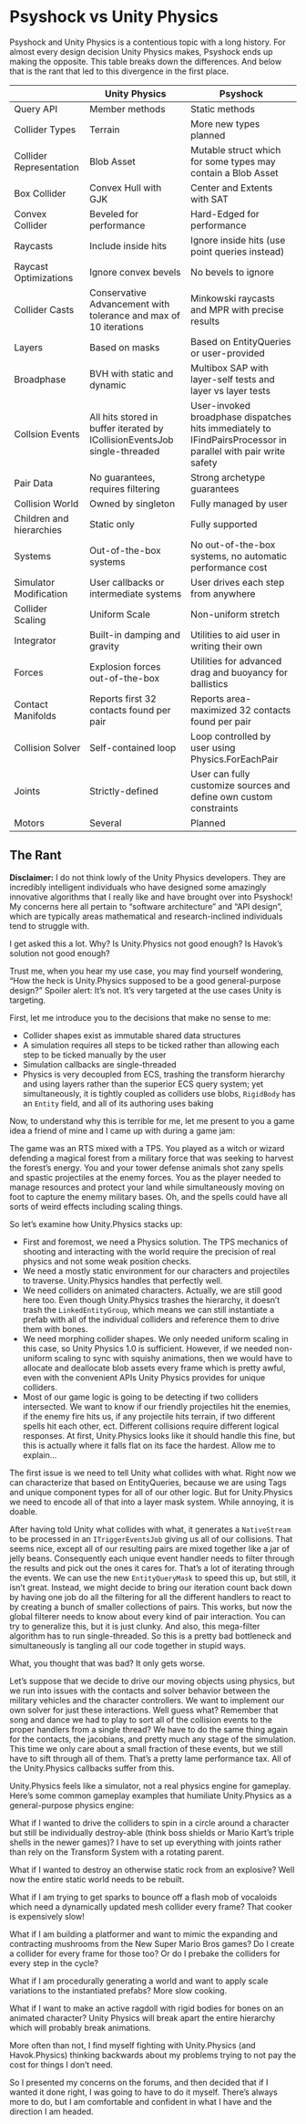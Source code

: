 # Psyshock vs Unity Physics

Psyshock and Unity Physics is a contentious topic with a long history. For
almost every design decision Unity Physics makes, Psyshock ends up making the
opposite. This table breaks down the differences. And below that is the rant
that led to this divergence in the first place.

|                          | Unity Physics                                                             | Psyshock                                                                                                      |
|--------------------------|---------------------------------------------------------------------------|---------------------------------------------------------------------------------------------------------------|
| Query API                | Member methods                                                            | Static methods                                                                                                |
| Collider Types           | Terrain                                                                   | More new types planned                                                                                        |
| Collider Representation  | Blob Asset                                                                | Mutable struct which for some types may contain a Blob Asset                                                  |
| Box Collider             | Convex Hull with GJK                                                      | Center and Extents with SAT                                                                                   |
| Convex Collider          | Beveled for performance                                                   | Hard-Edged for performance                                                                                    |
| Raycasts                 | Include inside hits                                                       | Ignore inside hits (use point queries instead)                                                                |
| Raycast Optimizations    | Ignore convex bevels                                                      | No bevels to ignore                                                                                           |
| Collider Casts           | Conservative Advancement with tolerance and max of 10 iterations          | Minkowski raycasts and MPR with precise results                                                               |
| Layers                   | Based on masks                                                            | Based on EntityQueries or user-provided                                                                       |
| Broadphase               | BVH with static and dynamic                                               | Multibox SAP with layer-self tests and layer vs layer tests                                                   |
| Collsion Events          | All hits stored in buffer iterated by ICollisionEventsJob single-threaded | User-invoked broadphase dispatches hits immediately to IFindPairsProcessor in parallel with pair write safety |
| Pair Data                | No guarantees, requires filtering                                         | Strong archetype guarantees                                                                                   |
| Collision World          | Owned by singleton                                                        | Fully managed by user                                                                                         |
| Children and hierarchies | Static only                                                               | Fully supported                                                                                               |
| Systems                  | Out-of-the-box systems                                                    | No out-of-the-box systems, no automatic performance cost                                                      |
| Simulator Modification   | User callbacks or intermediate systems                                    | User drives each step from anywhere                                                                           |
| Collider Scaling         | Uniform Scale                                                             | Non-uniform stretch                                                                                           |
| Integrator               | Built-in damping and gravity                                              | Utilities to aid user in writing their own                                                                    |
| Forces                   | Explosion forces out-of-the-box                                           | Utilities for advanced drag and buoyancy for ballistics                                                       |
| Contact Manifolds        | Reports first 32 contacts found per pair                                  | Reports area-maximized 32 contacts found per pair                                                             |
| Collision Solver         | Self-contained loop                                                       | Loop controlled by user using Physics.ForEachPair                                                             |
| Joints                   | Strictly-defined                                                          | User can fully customize sources and define own custom constraints                                            |
| Motors                   | Several                                                                   | Planned                                                                                                       |

## The Rant

**Disclaimer:** I do not think lowly of the Unity Physics developers. They are
incredibly intelligent individuals who have designed some amazingly innovative
algorithms that I really like and have brought over into Psyshock! My concerns
here all pertain to “software architecture” and “API design”, which are
typically areas mathematical and research-inclined individuals tend to struggle
with.

I get asked this a lot. Why? Is Unity.Physics not good enough? Is Havok’s
solution not good enough?

Trust me, when you hear my use case, you may find yourself wondering, “How the
heck is Unity.Physics supposed to be a good general-purpose design?” Spoiler
alert: It’s not. It’s very targeted at the use cases Unity is targeting.

First, let me introduce you to the decisions that make no sense to me:

-   Collider shapes exist as immutable shared data structures
-   A simulation requires all steps to be ticked rather than allowing each step
    to be ticked manually by the user
-   Simulation callbacks are single-threaded
-   Physics is very decoupled from ECS, trashing the transform hierarchy and
    using layers rather than the superior ECS query system; yet simultaneously,
    it is tightly coupled as colliders use blobs, `RigidBody` has an `Entity`
    field, and all of its authoring uses baking

Now, to understand why this is terrible for me, let me present to you a game
idea a friend of mine and I came up with during a game jam:

The game was an RTS mixed with a TPS. You played as a witch or wizard defending
a magical forest from a military force that was seeking to harvest the forest’s
energy. You and your tower defense animals shot zany spells and spastic
projectiles at the enemy forces. You as the player needed to manage resources
and protect your land while simultaneously moving on foot to capture the enemy
military bases. Oh, and the spells could have all sorts of weird effects
including scaling things.

So let’s examine how Unity.Physics stacks up:

-   First and foremost, we need a Physics solution. The TPS mechanics of
    shooting and interacting with the world require the precision of real
    physics and not some weak position checks.
-   We need a mostly static environment for our characters and projectiles to
    traverse. Unity.Physics handles that perfectly well.
-   We need colliders on animated characters. Actually, we are still good here
    too. Even though Unity.Physics trashes the hierarchy, it doesn’t trash the
    `LinkedEntityGroup`, which means we can still instantiate a prefab with all
    of the individual colliders and reference them to drive them with bones.
-   We need morphing collider shapes. We only needed uniform scaling in this
    case, so Unity Physics 1.0 is sufficient. However, if we needed non-uniform
    scaling to sync with squishy animations, then we would have to allocate and
    deallocate blob assets every frame which is pretty awful, even with the
    convenient APIs Unity Physics provides for unique colliders.
-   Most of our game logic is going to be detecting if two colliders
    intersected. We want to know if our friendly projectiles hit the enemies, if
    the enemy fire hits us, if any projectile hits terrain, if two different
    spells hit each other, ect. Different collisions require different logical
    responses. At first, Unity.Physics looks like it should handle this fine,
    but this is actually where it falls flat on its face the hardest. Allow me
    to explain…

The first issue is we need to tell Unity what collides with what. Right now we
can characterize that based on EntityQueries, because we are using Tags and
unique component types for all of our other logic. But for Unity.Physics we need
to encode all of that into a layer mask system. While annoying, it is doable.

After having told Unity what collides with what, it generates a `NativeStream`
to be processed in an `ITriggerEventsJob` giving us all of our collisions. That
seems nice, except all of our resulting pairs are mixed together like a jar of
jelly beans. Consequently each unique event handler needs to filter through the
results and pick out the ones it cares for. That’s a lot of iterating through
the events. We can use the new `EntityQueryMask` to speed this up, but still, it
isn’t great. Instead, we might decide to bring our iteration count back down by
having one job do all the filtering for all the different handlers to react to
by creating a bunch of smaller collections of pairs. This works, but now the
global filterer needs to know about every kind of pair interaction. You can try
to generalize this, but it is just clunky. And also, this mega-filter algorithm
has to run single-threaded. So this is a pretty bad bottleneck and
simultaneously is tangling all our code together in stupid ways.

What, you thought that was bad? It only gets worse.

Let’s suppose that we decide to drive our moving objects using physics, but we
run into issues with the contacts and solver behavior between the military
vehicles and the character controllers. We want to implement our own solver for
just these interactions. Well guess what? Remember that song and dance we had to
play to sort all of the collision events to the proper handlers from a single
thread? We have to do the same thing again for the contacts, the jacobians, and
pretty much any stage of the simulation. This time we only care about a small
fraction of these events, but we still have to sift through all of them. That’s
a pretty lame performance tax. All of the Unity.Physics callbacks suffer from
this.

Unity.Physics feels like a simulator, not a real physics engine for gameplay.
Here’s some common gameplay examples that humiliate Unity.Physics as a
general-purpose physics engine:

What if I wanted to drive the colliders to spin in a circle around a character
but still be individually destroy-able (think boss shields or Mario Kart’s
triple shells in the newer games)? I have to set up everything with joints
rather than rely on the Transform System with a rotating parent.

What if I wanted to destroy an otherwise static rock from an explosive? Well now
the entire static world needs to be rebuilt.

What if I am trying to get sparks to bounce off a flash mob of vocaloids which
need a dynamically updated mesh collider every frame? That cooker is expensively
slow!

What if I am building a platformer and want to mimic the expanding and
contracting mushrooms from the New Super Mario Bros games? Do I create a
collider for every frame for those too? Or do I prebake the colliders for every
step in the cycle?

What if I am procedurally generating a world and want to apply scale variations
to the instantiated prefabs? More slow cooking.

What if I want to make an active ragdoll with rigid bodies for bones on an
animated character? Unity Physics will break apart the entire hierarchy which
will probably break animations.

More often than not, I find myself fighting with Unity.Physics (and
Havok.Physics) thinking backwards about my problems trying to not pay the cost
for things I don’t need.

So I presented my concerns on the forums, and then decided that if I wanted it
done right, I was going to have to do it myself. There’s always more to do, but
I am comfortable and confident in what I have and the direction I am headed.
